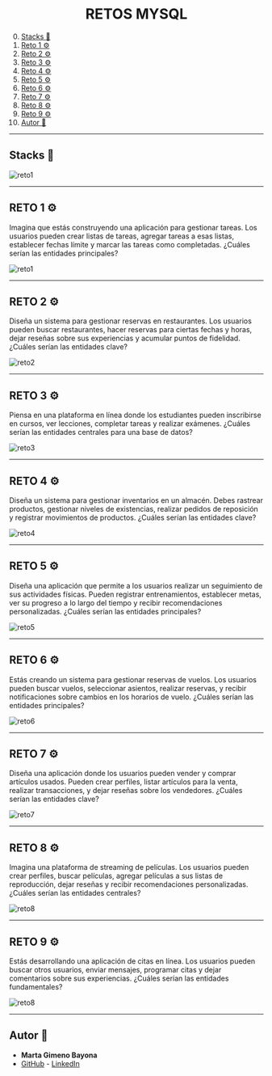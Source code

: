 <h1 align="center"> RETOS MYSQL </h1>

0. [Stacks :open_book:](#stacks-open_book) 
1. [Reto 1 :gear:](#reto-1-gear)
2. [Reto 2 :gear:](#reto-2-gear) 
3. [Reto 3 :gear:](#reto-3-gear) 
4. [Reto 4 :gear:](#reto-4-gear)
5. [Reto 5 :gear:](#reto-5-gear) 
6. [Reto 6 :gear:](#reto-6-gear) 
7. [Reto 7 :gear:](#reto-7-gear)
8. [Reto 8 :gear:](#reto-8-gear)
9. [Reto 9 :gear:](#reto-9-gear)
10. [Autor :wave:](#autor-wave) 
***

## Stacks :open_book:

<image src="./img/logoMysql.png" alt="reto1">

***

## RETO 1 :gear:

Imagina que estás construyendo una aplicación para gestionar tareas. Los usuarios pueden crear listas de tareas, agregar tareas a esas listas, establecer fechas límite y marcar las tareas como completadas. ¿Cuáles serían las entidades principales?

<image src="./Reto-1/img/reto1.png" alt="reto1">

***
## RETO 2 :gear:

Diseña un sistema para gestionar reservas en restaurantes. Los usuarios pueden buscar restaurantes, hacer reservas para ciertas fechas y horas, dejar reseñas sobre sus experiencias y acumular puntos de fidelidad. ¿Cuáles serían las entidades clave?

<image src="./Reto-2/img/reto2.png" alt="reto2">

***
## RETO 3 :gear:

Piensa en una plataforma en línea donde los estudiantes pueden inscribirse en cursos, ver lecciones, completar tareas y realizar exámenes. ¿Cuáles serían las entidades centrales para una base de datos?

<image src="./Reto-3/img/reto3.png" alt="reto3">

***
## RETO 4 :gear:

Diseña un sistema para gestionar inventarios en un almacén. Debes rastrear productos, gestionar niveles de existencias, realizar pedidos de reposición y registrar movimientos de productos. ¿Cuáles serían las entidades clave?

<image src="./Reto-4/img/reto4.png" alt="reto4">

***
## RETO 5 :gear:

Diseña una aplicación que permite a los usuarios realizar un seguimiento de sus actividades físicas. Pueden registrar entrenamientos, establecer metas, ver su progreso a lo largo del tiempo y recibir recomendaciones personalizadas. ¿Cuáles serían las entidades principales?

<image src="./Reto-5/img/reto5.png" alt="reto5">

***
## RETO 6 :gear:

Estás creando un sistema para gestionar reservas de vuelos. Los usuarios pueden buscar vuelos, seleccionar asientos, realizar reservas, y recibir notificaciones sobre cambios en los horarios de vuelo. ¿Cuáles serían las entidades principales?

<image src="./Reto-6/img/reto6.png" alt="reto6">

***
## RETO 7 :gear:

Diseña una aplicación donde los usuarios pueden vender y comprar artículos usados. Pueden crear perfiles, listar artículos para la venta, realizar transacciones, y dejar reseñas sobre los vendedores. ¿Cuáles serían las entidades clave?

<image src="./Reto-7/img/reto7.png" alt="reto7">

***
## RETO 8 :gear:

Imagina una plataforma de streaming de películas. Los usuarios pueden crear perfiles, buscar películas, agregar películas a sus listas de reproducción, dejar reseñas y recibir recomendaciones personalizadas. ¿Cuáles serían las entidades centrales?

<image src="./Reto-8/img/reto8.png" alt="reto8">

***
## RETO 9 :gear:

Estás desarrollando una aplicación de citas en línea. Los usuarios pueden buscar otros usuarios, enviar mensajes, programar citas y dejar comentarios sobre sus experiencias. ¿Cuáles serían las entidades fundamentales?

<image src="./Reto-9/img/reto9.png" alt="reto8">

***
## Autor :wave:

- **Marta Gimeno Bayona**
- [GitHub](https://github.com/MartaGBayona) - [LinkedIn](https://www.linkedin.com/in/martagbayona/)
